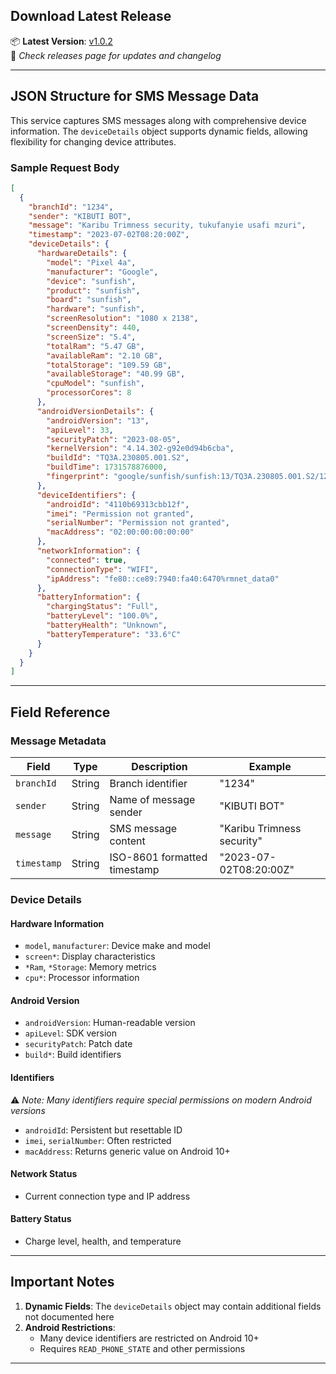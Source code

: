 ## Download Latest Release
📦 **Latest Version**: [v1.0.2](https://github.com/qbit-spark/INSTANTLY-SMS-CATCH/releases/tag/v1.0.2)  
🔔 *Check releases page for updates and changelog*

---

## JSON Structure for SMS Message Data

This service captures SMS messages along with comprehensive device information. The `deviceDetails` object supports dynamic fields, allowing flexibility for changing device attributes.

### Sample Request Body
```json
[
  {
    "branchId": "1234",
    "sender": "KIBUTI BOT",
    "message": "Karibu Trimness security, tukufanyie usafi mzuri",
    "timestamp": "2023-07-02T08:20:00Z",
    "deviceDetails": {
      "hardwareDetails": {
        "model": "Pixel 4a",
        "manufacturer": "Google",
        "device": "sunfish",
        "product": "sunfish",
        "board": "sunfish",
        "hardware": "sunfish",
        "screenResolution": "1080 x 2138",
        "screenDensity": 440,
        "screenSize": "5.4",
        "totalRam": "5.47 GB",
        "availableRam": "2.10 GB",
        "totalStorage": "109.59 GB",
        "availableStorage": "40.99 GB",
        "cpuModel": "sunfish",
        "processorCores": 8
      },
      "androidVersionDetails": {
        "androidVersion": "13",
        "apiLevel": 33,
        "securityPatch": "2023-08-05",
        "kernelVersion": "4.14.302-g92e0d94b6cba",
        "buildId": "TQ3A.230805.001.S2",
        "buildTime": 1731578876000,
        "fingerprint": "google/sunfish/sunfish:13/TQ3A.230805.001.S2/12655424:user/release-keys"
      },
      "deviceIdentifiers": {
        "androidId": "4110b69313cbb12f",
        "imei": "Permission not granted",
        "serialNumber": "Permission not granted",
        "macAddress": "02:00:00:00:00:00"
      },
      "networkInformation": {
        "connected": true,
        "connectionType": "WIFI",
        "ipAddress": "fe80::ce89:7940:fa40:6470%rmnet_data0"
      },
      "batteryInformation": {
        "chargingStatus": "Full",
        "batteryLevel": "100.0%",
        "batteryHealth": "Unknown",
        "batteryTemperature": "33.6°C"
      }
    }
  }
]
```

---

## Field Reference

### Message Metadata
| Field       | Type   | Description                          | Example                    |
|-------------|--------|--------------------------------------|----------------------------|
| `branchId`  | String | Branch identifier                   | "1234"                     |
| `sender`    | String | Name of message sender              | "KIBUTI BOT"               |
| `message`   | String | SMS message content                 | "Karibu Trimness security" |
| `timestamp` | String | ISO-8601 formatted timestamp        | "2023-07-02T08:20:00Z"     |

### Device Details
#### Hardware Information
- `model`, `manufacturer`: Device make and model
- `screen*`: Display characteristics
- `*Ram`, `*Storage`: Memory metrics
- `cpu*`: Processor information

#### Android Version
- `androidVersion`: Human-readable version
- `apiLevel`: SDK version
- `securityPatch`: Patch date
- `build*`: Build identifiers

#### Identifiers
⚠️ *Note: Many identifiers require special permissions on modern Android versions*
- `androidId`: Persistent but resettable ID
- `imei`, `serialNumber`: Often restricted
- `macAddress`: Returns generic value on Android 10+

#### Network Status
- Current connection type and IP address

#### Battery Status
- Charge level, health, and temperature

---

## Important Notes
1. **Dynamic Fields**: The `deviceDetails` object may contain additional fields not documented here
2. **Android Restrictions**: 
   - Many device identifiers are restricted on Android 10+
   - Requires `READ_PHONE_STATE` and other permissions
---
